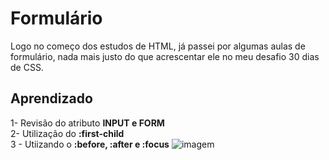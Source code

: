 # Formulário 

Logo no começo dos estudos de HTML, já passei por algumas aulas de formulário, nada mais justo do que acrescentar ele no meu desafio 30 dias de CSS. 

## Aprendizado
 1- Revisão do atributo <b>INPUT e FORM</b> <br>
 2- Utilização do <b>:first-child</b> <br>
 3 - Utiizando o <b> :before, :after e :focus</b>
 ![imagem](./formul%C3%A1rio.png)